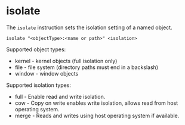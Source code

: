 # isolate

The `isolate` instruction sets the isolation setting of a named object. 

```
isolate "<objectType>:<name or path>" <isolation>
```

Supported object types:

* kernel - kernel objects (full isolation only)
* file - file system (directory paths must end in a backslash)
* window - window objects

Supported isolation types:

* full - Enable read and write isolation.
* cow - Copy on write enables write isolation, allows read from host operating system.
* merge - Reads and writes using host operating system if available.
